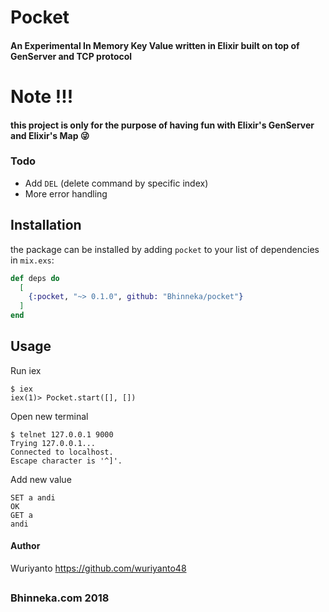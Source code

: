 # Pocket

#### An Experimental In Memory Key Value written in Elixir built on top of GenServer and TCP protocol

# Note !!!
#### this project is only for the purpose of having fun with Elixir's GenServer and Elixir's Map :stuck_out_tongue_winking_eye:

### Todo
- Add `DEL` (delete command by specific index)
- More error handling

## Installation

the package can be installed
by adding `pocket` to your list of dependencies in `mix.exs`:

```elixir
def deps do
  [
    {:pocket, "~> 0.1.0", github: "Bhinneka/pocket"}
  ]
end
```

## Usage
Run iex
```shell
$ iex
iex(1)> Pocket.start([], [])
```

Open new terminal
```
$ telnet 127.0.0.1 9000
Trying 127.0.0.1...
Connected to localhost.
Escape character is '^]'.
```

Add new value
```shell
SET a andi
OK
GET a
andi
```


#### Author
Wuriyanto https://github.com/wuriyanto48

##

### Bhinneka.com 2018